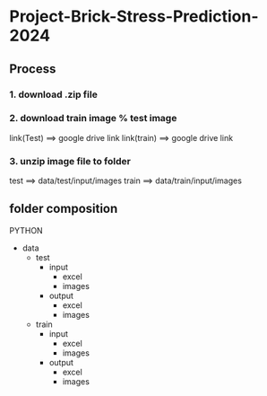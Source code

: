 # Project-Brick-Stress-Prediction-2024

## Process

### 1. download .zip file

### 2. download train image % test image
link(Test) ==> google drive link
link(train) ==> google drive link

### 3. unzip image file to folder
test ==> data/test/input/images
train ==> data/train/input/images


## folder composition
PYTHON
 - data
   - test
     - input
       - excel
       - images 
     - output
       - excel
       - images  
   - train
     - input
       - excel
       - images 
     - output
       - excel
       - images  
